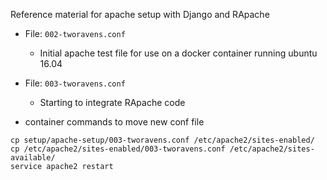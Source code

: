 Reference material for apache setup with Django and RApache


- File: `002-tworavens.conf`
    - Initial apache test file for use on a docker container running ubuntu 16.04

- File: `003-tworavens.conf`
    - Starting to integrate RApache code

- container commands to move new conf file

```
cp setup/apache-setup/003-tworavens.conf /etc/apache2/sites-enabled/
cp /etc/apache2/sites-enabled/003-tworavens.conf /etc/apache2/sites-available/
service apache2 restart
```
